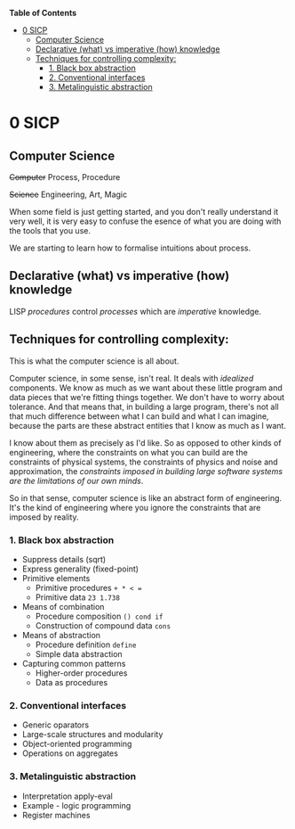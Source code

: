 <!-- markdown-toc start - Don't edit this section. Run M-x markdown-toc-generate-toc again -->
**Table of Contents**

- [0 SICP](#0-sicp)
    - [Computer Science](#computer-science)
    - [Declarative (what) vs imperative (how) knowledge](#declarative-what-vs-imperative-how-knowledge)
    - [Techniques for controlling complexity:](#techniques-for-controlling-complexity)
        - [1. Black box abstraction](#1-black-box-abstraction)
        - [2. Conventional interfaces](#2-conventional-interfaces)
        - [3. Metalinguistic abstraction](#3-metalinguistic-abstraction)

<!-- markdown-toc end -->
# 0 SICP

## Computer Science

<s>Computer</s> Process, Procedure

<s>Science</s> Engineering, Art, Magic

When some field is just getting started, and you don't really understand it very
well, it is very easy to confuse the esence of what you are doing with the tools
that you use.

We are starting to learn how to formalise intuitions about process.

## Declarative (what) vs imperative (how) knowledge

LISP *procedures* control *processes* which are *imperative* knowledge.

## Techniques for controlling complexity:

This is what the computer science is all about.

Computer science, in some sense, isn't real. It deals with _idealized_
components. We know as much as we want about these little program and data
pieces that we're fitting things together. We don't have to worry about
tolerance. And that means that, in building a large program, there's not all
that much difference between what I can build and what I can imagine, because
the parts are these abstract entities that I know as much as I want.

I know about them as precisely as I'd like. So as opposed to other kinds of
engineering, where the constraints on what you can build are the constraints of
physical systems, the constraints of physics and noise and approximation, the
_constraints imposed in building large software systems are the limitations of
our own minds_.

So in that sense, computer science is like an abstract form of engineering. It's
the kind of engineering where you ignore the constraints that are imposed by
reality.

### 1. Black box abstraction

* Suppress details (sqrt)
* Express generality (fixed-point)
* Primitive elements
    * Primitive procedures `+ * < =`
    * Primitive data `23 1.738`
* Means of combination
    * Procedure composition `() cond if`
    * Construction of compound data `cons`
* Means of abstraction
    * Procedure definition `define`
    * Simple data abstraction
* Capturing common patterns
    * Higher-order procedures
    * Data as procedures

### 2. Conventional interfaces

* Generic oparators
* Large-scale structures and modularity
* Object-oriented programming
* Operations on aggregates

### 3. Metalinguistic abstraction

* Interpretation apply-eval
* Example - logic programming
* Register machines
